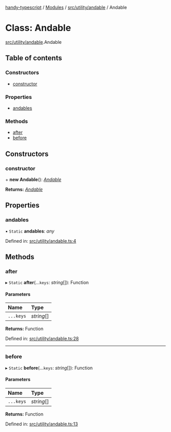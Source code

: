 [handy-typescript](../README.md) / [Modules](../modules.md) / [src/utility/andable](../modules/src_utility_andable.md) / Andable

# Class: Andable

[src/utility/andable](../modules/src_utility_andable.md).Andable

## Table of contents

### Constructors

- [constructor](src_utility_andable.andable.md#constructor)

### Properties

- [andables](src_utility_andable.andable.md#andables)

### Methods

- [after](src_utility_andable.andable.md#after)
- [before](src_utility_andable.andable.md#before)

## Constructors

### constructor

\+ **new Andable**(): [*Andable*](src_utility_andable.andable.md)

**Returns:** [*Andable*](src_utility_andable.andable.md)

## Properties

### andables

▪ `Static` **andables**: *any*

Defined in: [src/utility/andable.ts:4](https://github.com/robbiemu/handy-typescript/blob/8d5cf58/src/utility/andable.ts#L4)

## Methods

### after

▸ `Static` **after**(...`keys`: *string*[]): Function

#### Parameters

| Name | Type |
| :------ | :------ |
| `...keys` | *string*[] |

**Returns:** Function

Defined in: [src/utility/andable.ts:28](https://github.com/robbiemu/handy-typescript/blob/8d5cf58/src/utility/andable.ts#L28)

___

### before

▸ `Static` **before**(...`keys`: *string*[]): Function

#### Parameters

| Name | Type |
| :------ | :------ |
| `...keys` | *string*[] |

**Returns:** Function

Defined in: [src/utility/andable.ts:13](https://github.com/robbiemu/handy-typescript/blob/8d5cf58/src/utility/andable.ts#L13)
